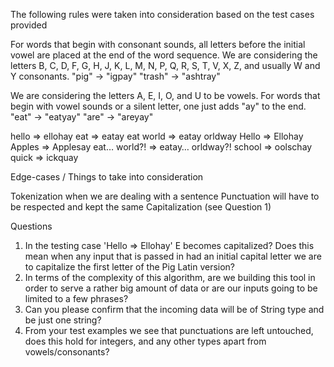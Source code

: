 The following rules were taken into consideration based on the test cases provided

For words that begin with consonant sounds, all letters before the initial vowel are placed at the end of the word sequence.
We are considering the letters B, C, D, F, G, H, J, K, L, M, N, P, Q, R, S, T, V, X, Z, and usually W and Y consonants.
"pig" → "igpay"
"trash" → "ashtray"


We are considering the letters A, E, I, O, and U to be vowels.
For words that begin with vowel sounds or a silent letter, one just adds "ay" to the end.
"eat" → "eatyay"
"are" → "areyay"

hello => ellohay 
eat => eatay 
eat world => eatay orldway 
Hello => Ellohay 
Apples => Applesay 
eat… world?! => eatay… orldway?! 
school => oolschay 
quick => ickquay

Edge-cases / Things to take into consideration

Tokenization when we are dealing with a sentence
Punctuation will have to be respected and kept the same 
Capitalization (see Question 1)

Questions

1) In the testing case 'Hello => Ellohay' E becomes capitalized? Does this mean when 
any input that is passed in had an initial capital letter we are to capitalize the 
first letter of the Pig Latin version?
2) In terms of the complexity of this algorithm, are we building this tool in order to serve a rather big amount of data or are our inputs going to be limited to a few phrases?
3) Can you please confirm that the incoming data will be of String type and be just one string?
4) From your test examples we see that punctuations are left untouched, does this hold for integers, and any other types apart from vowels/consonants?

